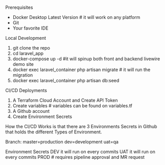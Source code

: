 Prerequisites
- Docker Desktop Latest Version # it will work on any platform
- Git
- Your favorite IDE

Local Development
1. git clone the repo
2. cd laravel_app     
3. docker-compose up -d #it will spinup both front and backend livewire demo site
4. docker exec laravel_container php artisan migrate   # it will run the migration
5. docker exec laravel_container php artisan db:seed

CI/CD Deployments

1. A Terraform Cloud Account and Create API Token
2. Create variables # variables can be found on variables.tf
3. A Github account
4. Create Environment Secrets

How the CI/CD Works is that 
there are 3 Environments Secrets in Github that holds 
the different Types of Environment.

Branch:
master=production
dev=development
uat=qa

Environment Secrets
DEV it will run on every commits
UAT it will run on every commits
PROD   # requires pipeline approval and MR request